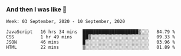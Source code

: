  ### And then I was like 🥱
<!--
**Mat2ja/Mat2ja** is a ✨ _special_ ✨ repository because its `README.md` (this file) appears on your GitHub profile.

Here are some ideas to get you started:

- 🔭 I’m currently working on ...
- 🌱 I’m currently learning ...
- 👯 I’m looking to collaborate on ...
- 🤔 I’m looking for help with ...
- 💬 Ask me about ...
- 📫 How to reach me: ...
- 😄 Pronouns: ...
- ⚡ Fun fact: ...
-->

<!--START_SECTION:waka-->
```text
Week: 03 September, 2020 - 10 September, 2020

JavaScript   16 hrs 34 mins  █████████████████████▒░░░   84.79 % 
CSS          1 hr 49 mins    ██▒░░░░░░░░░░░░░░░░░░░░░░   09.33 % 
JSON         46 mins         █░░░░░░░░░░░░░░░░░░░░░░░░   03.96 % 
HTML         22 mins         ▒░░░░░░░░░░░░░░░░░░░░░░░░   01.89 % 
```
<!--END_SECTION:waka-->
